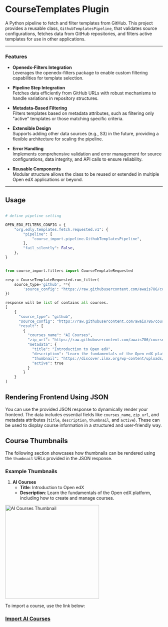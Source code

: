 # CourseTemplates Plugin

A Python pipeline to fetch and filter templates from GitHub. This project provides a reusable class, `GithubTemplatesPipeline`, that validates source configurations, fetches data from GitHub repositories, and filters active templates for use in other applications.

---

### Features

- **Openedx-Filters Integration**  
  Leverages the openedx-filters package to enable custom filtering capabilities for template selection.

- **Pipeline Step Integration**  
  Fetches data efficiently from GitHub URLs with robust mechanisms to handle variations in repository structures.

- **Metadata-Based Filtering**  
  Filters templates based on metadata attributes, such as filtering only "active" templates or those matching specific criteria.

- **Extensible Design**  
  Supports adding other data sources (e.g., S3) in the future, providing a flexible architecture for scaling the pipeline.

- **Error Handling**  
  Implements comprehensive validation and error management for source configurations, data integrity, and API calls to ensure reliability.

- **Reusable Components**  
  Modular structure allows the class to be reused or extended in multiple Open edX applications or beyond.

---

## Usage
```python

# define pipeline setting

OPEN_EDX_FILTERS_CONFIG = {
    "org.edly.templates.fetch.requested.v1": {
        "pipeline": [
            "course_import.pipeline.GithubTemplatesPipeline",
        ],
        "fail_silently": False,
    },
}


from course_import.filters import CourseTemplateRequested

resp = CourseTemplateRequested.run_filter(
    source_type='github', **{
        'source_config': "https://raw.githubusercontent.com/awais786/courses/refs/heads/main/edly_courses.json"
})

response will be list of contains all courses.
[
    {
      "source_type": "github",
      "source_config": "https://raw.githubusercontent.com/awais786/courses/refs/heads/main/edly_courses.json",
      "result": [
        {
          "courses_name": "AI Courses",
          "zip_url": "https://raw.githubusercontent.com/awais786/courses/main/edly/AI%20Courses/course.2jyd4n_5.tar.gz",
          "metadata": {
            "title": "Introduction to Open edX",
            "description": "Learn the fundamentals of the Open edX platform, including how to create and manage courses.",
            "thumbnail": "https://discover.ilmx.org/wp-content/uploads/2024/01/Course-image-2.webp",
            "active": true
          }
        }
    }
]
```

## Rendering Frontend Using JSON

You can use the provided JSON response to dynamically render your frontend. The data includes essential fields like `courses_name`, `zip_url`, and metadata attributes (`title`, `description`, `thumbnail`, and `active`). These can be used to display course information in a structured and user-friendly way.

## Course Thumbnails

The following section showcases how thumbnails can be rendered using the `thumbnail` URLs provided in the JSON response.

### Example Thumbnails

1. **AI Courses**
   - **Title**: Introduction to Open edX  
   - **Description**: Learn the fundamentals of the Open edX platform, including how to create and manage courses.  
<img src="https://discover.ilmx.org/wp-content/uploads/2024/01/Course-image-2.webp" alt="AI Courses Thumbnail" width="300"/>

To import a course, use the link below:

### [Import AI Courses](https://raw.githubusercontent.com/awais786/courses/main/edly/AI%20Courses/course.2jyd4n_5.tar.gz)



